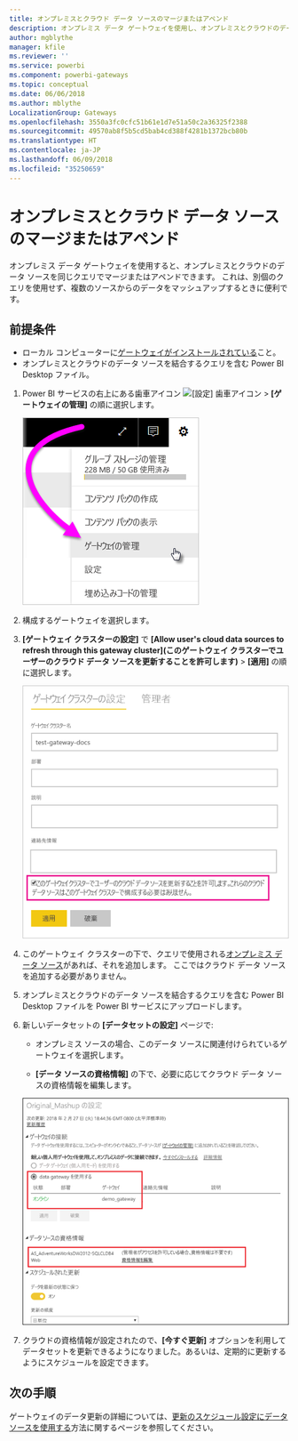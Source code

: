 ```yaml
---
title: オンプレミスとクラウド データ ソースのマージまたはアペンド
description: オンプレミス データ ゲートウェイを使用し、オンプレミスとクラウドのデータ ソースを同じクエリでマージまたはアペンドします。
author: mgblythe
manager: kfile
ms.reviewer: ''
ms.service: powerbi
ms.component: powerbi-gateways
ms.topic: conceptual
ms.date: 06/06/2018
ms.author: mblythe
LocalizationGroup: Gateways
ms.openlocfilehash: 3550a3fc0cfc51b61e1d7e51a50c2a36325f2388
ms.sourcegitcommit: 49570ab8f5b5cd5bab4cd388f4281b1372bcb80b
ms.translationtype: HT
ms.contentlocale: ja-JP
ms.lasthandoff: 06/09/2018
ms.locfileid: "35250659"
---
```

# <a name="merge-or-append-on-premises-and-cloud-data-sources"></a>オンプレミスとクラウド データ ソースのマージまたはアペンド

オンプレミス データ ゲートウェイを使用すると、オンプレミスとクラウドのデータ ソースを同じクエリでマージまたはアペンドできます。 これは、別個のクエリを使用せず、複数のソースからのデータをマッシュアップするときに便利です。

## <a name="prerequisites"></a>前提条件

- ローカル コンピューターに[ゲートウェイがインストールされている](service-gateway-install.md)こと。
- オンプレミスとクラウドのデータ ソースを結合するクエリを含む Power BI Desktop ファイル。

1. Power BI サービスの右上にある歯車アイコン ![[設定] 歯車アイコン](media/service-gateway-mashup-on-premises-cloud/icon-gear.png) > **[ゲートウェイの管理]** の順に選択します。

    ![ゲートウェイの管理](media/service-gateway-mashup-on-premises-cloud/manage-gateways.png)

2. 構成するゲートウェイを選択します。

3. **[ゲートウェイ クラスターの設定]** で **[Allow user's cloud data sources to refresh through this gateway cluster]\(このゲートウェイ クラスターでユーザーのクラウド データ ソースを更新することを許可します\)** > **[適用]** の順に選択します。

    ![このゲートウェイ クラスターで更新する](media/service-gateway-mashup-on-premises-cloud/refresh-gateway-cluster.png)

4. このゲートウェイ クラスターの下で、クエリで使用される[オンプレミス データ ソース](service-gateway-enterprise-manage-scheduled-refresh.md#add-a-data-source)があれば、それを追加します。 ここではクラウド データ ソースを追加する必要がありません。

4. オンプレミスとクラウドのデータ ソースを結合するクエリを含む Power BI Desktop ファイルを Power BI サービスにアップロードします。

5. 新しいデータセットの **[データセットの設定]** ページで:

    - オンプレミス ソースの場合、このデータ ソースに関連付けられているゲートウェイを選択します。

    - **[データ ソースの資格情報]** の下で、必要に応じてクラウド データ ソースの資格情報を編集します。

    ![データセットの設定](media/service-gateway-mashup-on-premises-cloud/dataset-settings.png)

6. クラウドの資格情報が設定されたので、**[今すぐ更新]** オプションを利用してデータセットを更新できるようになりました。あるいは、定期的に更新するようにスケジュールを設定できます。


## <a name="next-steps"></a>次の手順

ゲートウェイのデータ更新の詳細については、[更新のスケジュール設定にデータ ソースを使用する](service-gateway-enterprise-manage-scheduled-refresh.md#using-the-data-source-for-scheduled-refresh)方法に関するページを参照してください。